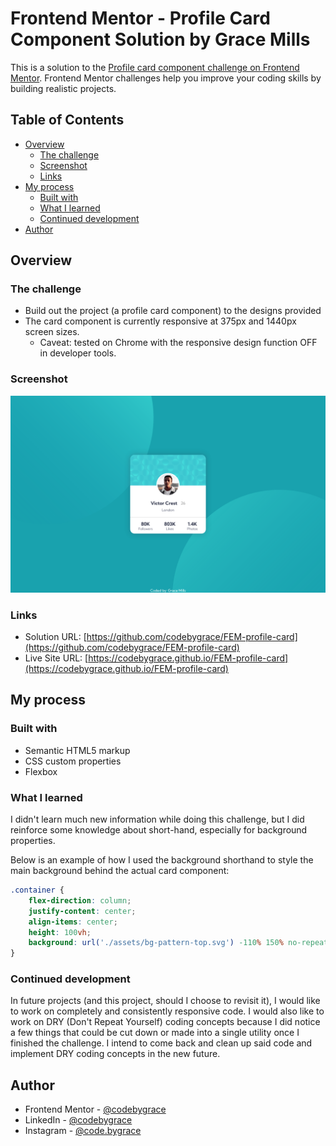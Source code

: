 # Frontend Mentor - Profile Card Component Solution by Grace Mills

This is a solution to the [Profile card component challenge on Frontend Mentor](https://www.frontendmentor.io/challenges/profile-card-component-cfArpWshJ). Frontend Mentor challenges help you improve your coding skills by building realistic projects. 

## Table of Contents

- [Overview](#overview)
  - [The challenge](#the-challenge)
  - [Screenshot](#screenshot)
  - [Links](#links)
- [My process](#my-process)
  - [Built with](#built-with)
  - [What I learned](#what-i-learned)
  - [Continued development](#continued-development)
- [Author](#author)

## Overview

### The challenge

- Build out the project (a profile card component) to the designs provided
- The card component is currently responsive at 375px and 1440px screen sizes. 
  - Caveat: tested on Chrome with the responsive design function OFF in developer tools.

### Screenshot

![desktop view (1440px)](./assets/desktop-view.png)

### Links

- Solution URL: [https://github.com/codebygrace/FEM-profile-card](https://github.com/codebygrace/FEM-profile-card)
- Live Site URL: [https://codebygrace.github.io/FEM-profile-card](https://codebygrace.github.io/FEM-profile-card)

## My process

### Built with

- Semantic HTML5 markup
- CSS custom properties
- Flexbox

### What I learned

I didn't learn much new information while doing this challenge, but I did reinforce some knowledge about short-hand, especially for background properties. 

Below is an example of how I used the background shorthand to style the main background behind the actual card component:

```css
.container {
    flex-direction: column;
    justify-content: center;
    align-items: center;
    height: 100vh;
    background: url('./assets/bg-pattern-top.svg') -110% 150% no-repeat, url('./assets/bg-pattern-bottom.svg') 200% -60% no-repeat, linear-gradient(hsl(185, 75%, 39%), hsl(185, 75%, 39%));
}
```

### Continued development

In future projects (and this project, should I choose to revisit it), I would like to work on completely and consistently responsive code. I would also like to work on DRY (Don't Repeat Yourself) coding concepts because I did notice a few things that could be cut down or made into a single utility once I finished the challenge. I intend to come back and clean up said code and implement DRY coding concepts in the new future.

## Author

- Frontend Mentor - [@codebygrace](https://www.frontendmentor.io/profile/codebygrace)
- LinkedIn - [@codebygrace](https://www.linkedin.com/in/codebygrace)
- Instagram - [@code.bygrace](https://www.instagram.com/code.bygrace)
